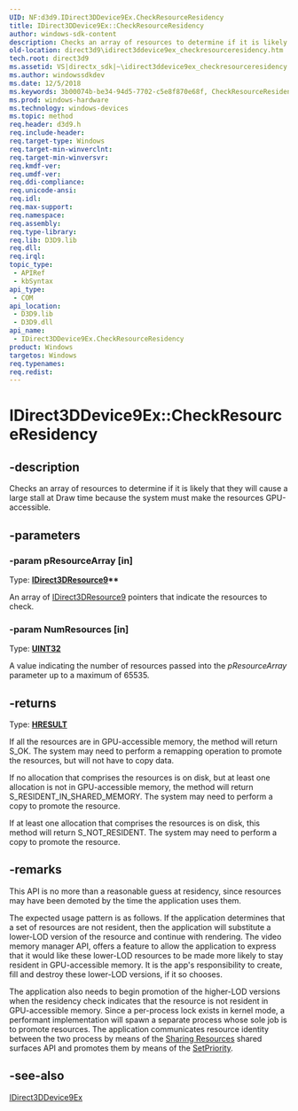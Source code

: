 ```yaml
---
UID: NF:d3d9.IDirect3DDevice9Ex.CheckResourceResidency
title: IDirect3DDevice9Ex::CheckResourceResidency
author: windows-sdk-content
description: Checks an array of resources to determine if it is likely that they will cause a large stall at Draw time because the system must make the resources GPU-accessible.
old-location: direct3d9\idirect3ddevice9ex_checkresourceresidency.htm
tech.root: direct3d9
ms.assetid: VS|directx_sdk|~\idirect3ddevice9ex_checkresourceresidency.htm
ms.author: windowssdkdev
ms.date: 12/5/2018
ms.keywords: 3b00074b-be34-94d5-7702-c5e8f870e68f, CheckResourceResidency, CheckResourceResidency method [Direct3D 9], CheckResourceResidency method [Direct3D 9],IDirect3DDevice9Ex interface, IDirect3DDevice9Ex interface [Direct3D 9],CheckResourceResidency method, IDirect3DDevice9Ex.CheckResourceResidency, IDirect3DDevice9Ex::CheckResourceResidency, d3d9/IDirect3DDevice9Ex::CheckResourceResidency, direct3d9.idirect3ddevice9ex_checkresourceresidency
ms.prod: windows-hardware
ms.technology: windows-devices
ms.topic: method
req.header: d3d9.h
req.include-header: 
req.target-type: Windows
req.target-min-winverclnt: 
req.target-min-winversvr: 
req.kmdf-ver: 
req.umdf-ver: 
req.ddi-compliance: 
req.unicode-ansi: 
req.idl: 
req.max-support: 
req.namespace: 
req.assembly: 
req.type-library: 
req.lib: D3D9.lib
req.dll: 
req.irql: 
topic_type:
 - APIRef
 - kbSyntax
api_type:
 - COM
api_location:
 - D3D9.lib
 - D3D9.dll
api_name:
 - IDirect3DDevice9Ex.CheckResourceResidency
product: Windows
targetos: Windows
req.typenames: 
req.redist: 
---
```


# IDirect3DDevice9Ex::CheckResourceResidency


## -description


Checks an array of resources to determine if it is likely that they will cause a large stall at Draw time because the system must make the resources GPU-accessible.


## -parameters




### -param pResourceArray [in]

Type: <b><a href="https://msdn.microsoft.com/en-us/library/Bb205878(v=VS.85).aspx">IDirect3DResource9</a>**</b>

An array of <a href="https://msdn.microsoft.com/en-us/library/Bb205878(v=VS.85).aspx">IDirect3DResource9</a> pointers that indicate the resources to check.


### -param NumResources [in]

Type: <b><a href="https://msdn.microsoft.com/4553cafc-450e-4493-a4d4-cb6e2f274d46">UINT32</a></b>

A value indicating the number of resources passed into the <i>pResourceArray</i> parameter up to a maximum of 65535.


## -returns



Type: <b><a href="https://msdn.microsoft.com/en-us/library/Hh437604(v=VS.85).aspx">HRESULT</a></b>

If all the resources are in GPU-accessible memory, the method will return S_OK. The system may need to perform a remapping operation to promote the resources, but will not have to copy data.

 If no allocation that comprises the resources is on disk, but at least one allocation is not in GPU-accessible memory, the method will return S_RESIDENT_IN_SHARED_MEMORY. The system may need to perform a copy to promote the resource.

 If at least one allocation that comprises the resources is on disk, this method will return S_NOT_RESIDENT.  The system may need to perform a copy to promote the resource.




## -remarks



This API is no more than a reasonable guess at residency, since resources may have been demoted by the time the application uses them.

The expected usage pattern is as follows. If the application determines that a set of resources are not resident, then the application will substitute a lower-LOD version of the resource and continue with rendering. The video memory manager API, offers a feature to allow the application to express that it would like these lower-LOD resources to be made more likely to stay resident in GPU-accessible memory. It is the app's responsibility to create, fill and destroy these lower-LOD versions, if it so chooses.

The application also needs to begin promotion of the higher-LOD versions when the residency check indicates that the resource is not resident in GPU-accessible memory. Since a per-process lock exists in kernel mode, a performant implementation will spawn a separate process whose sole job is to promote resources. The application communicates resource identity between the two process by means of the <a href="https://msdn.microsoft.com/en-us/library/Bb219800(v=VS.85).aspx">Sharing Resources</a> shared surfaces API and promotes them by means of the <a href="https://msdn.microsoft.com/en-us/library/Bb205885(v=VS.85).aspx">SetPriority</a>.




## -see-also




<a href="https://msdn.microsoft.com/en-us/library/Bb174337(v=VS.85).aspx">IDirect3DDevice9Ex</a>
 

 

